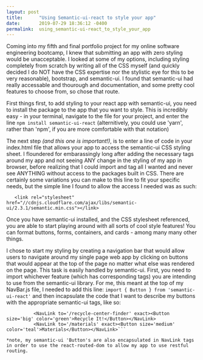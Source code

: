 ```yaml
---
layout: post
title:      "Using Semantic-ui-react to style your app"
date:       2019-07-29 18:36:12 -0400
permalink:  using_semantic-ui-react_to_style_your_app
---
```



Coming into my fifth and final portfolio project for my online software engineering bootcamp, I knew that submitting an app with zero styling would be unacceptable. I looked at some of my options, including styling completely from scratch by writing all of the CSS myself (and quickly decided I do NOT have the CSS expertise nor the stylistic eye for this to be very reasonable), bootstrap, and semantic-ui. I found that semantic-ui had really accessable and thourough and documentation, and some pretty cool features to choose from, so chose that route. 

First things first, to add styling to your react app with semantic-ui, you need to install the package to the app that you want to style. This is incredibly easy - in your terminal, navigate to the file for your project, and enter the line 
```npm install semantic-ui-react```
(alternitively, you could use 'yarn', rather than 'npm', if you are more comfortable with that notation)

The next step *(and this one is important!)*, is to enter a line of code in your index.html file that allows your app to access the semantic-ui CSS styling sheet. I floundered for embarassingly long after adding the necessary tags around my app and not seeing ANY change in the styling of my app in browser, before realizing that I could import and tag all I wanted and never see ANYTHING without access to the packages built in CSS. There are certainly some variations you can make to this line to fit your specific needs, but the simple line I found to allow the access I needed was as such: 

```    <link rel="stylesheet" href="//cdnjs.cloudflare.com/ajax/libs/semantic-ui/2.3.1/semantic.min.css"></link> ```

Once you have semantic-ui installed, and the CSS stylesheet referenced, you are able to start playing around with all sorts of cool style features! You can format buttons, forms, containers, and cards - among many many other things. 

I chose to start my styling by creating a navigation bar that would allow users to navigate around my single page web app by clicking on buttons that would appear at the top of the page no matter what else was rendered on the page.  This task is easily handled by semantic-ui. First, you need to import whichever feature (which has corresponding tags) you are intending to use from the semantic-ui library. For me, this meant at the top of my NavBar.js file, I needed to add this line: 
```import { Button } from 'semantic-ui-react'```
and then incapsulate the code that I want to describe my buttons with the appropriate semantic-ui tags, like so: 

```          <NavLink to='/' exact><Button size='medium' color='olive'>Home</Button></NavLink>
          <NavLink to='/recycle-center-finder' exact><Button size='big' color='green'>Recycle It!</Button></NavLink>
          <NavLink to='/materials' exact><Button size='medium' color='teal'>Materials</Button></NavLink>```
					
*note, my semantic-ui 'Button's are also encapsulated in NavLink tags in order to use the react-routed-dom to allow my app to use restful routing.






